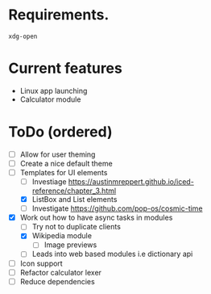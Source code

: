 # Requirements.
`xdg-open`

# Current features
- Linux app launching
- Calculator module

# ToDo (ordered)
- [ ] Allow for user theming
- [ ] Create a nice default theme
- [ ] Templates for UI elements 
    - [ ] Investiage https://austinmreppert.github.io/iced-reference/chapter_3.html
    - [x] ListBox and List elements
    - [ ] Investigate https://github.com/pop-os/cosmic-time
- [x] Work out how to have async tasks in modules
    - [ ] Try not to duplicate clients
    - [x] Wikipedia module
        - [ ] Image previews
    - [ ] Leads into web based modules i.e dictionary api
- [ ] Icon support
- [ ] Refactor calculator lexer
- [ ] Reduce dependencies
<!-- - [ ] Lazy load modules (currently takes 810ns so not important at all) -->

